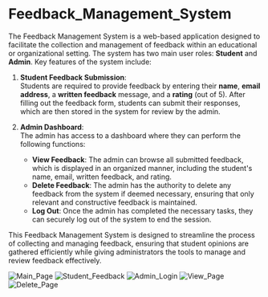 # Feedback_Management_System

The Feedback Management System is a web-based application designed to facilitate the collection and management of feedback within an educational or organizational setting. The system has two main user roles: **Student** and **Admin**. Key features of the system include:

1. **Student Feedback Submission**:  
   Students are required to provide feedback by entering their **name**, **email address**, a **written feedback** message, and a **rating** (out of 5). After filling out the feedback form, students can submit their responses, which are then stored in the system for review by the admin.

2. **Admin Dashboard**:  
   The admin has access to a dashboard where they can perform the following functions:
   - **View Feedback**: The admin can browse all submitted feedback, which is displayed in an organized manner, including the student's name, email, written feedback, and rating.
   - **Delete Feedback**: The admin has the authority to delete any feedback from the system if deemed necessary, ensuring that only relevant and constructive feedback is maintained.
   - **Log Out**: Once the admin has completed the necessary tasks, they can securely log out of the system to end the session.

This Feedback Management System is designed to streamline the process of collecting and managing feedback, ensuring that student opinions are gathered efficiently while giving administrators the tools to manage and review feedback effectively.


![Main_Page](https://github.com/user-attachments/assets/c79b670d-b34f-4c3e-850a-6a8480264eee)
![Student_Feedback](https://github.com/user-attachments/assets/6a7e359a-cd4c-4dc6-8ff4-52c0ff4bf021)
![Admin_Login](https://github.com/user-attachments/assets/3f726bbf-fe36-4d3f-af1e-82b295f05366)
![View_Page](https://github.com/user-attachments/assets/d44ff5b9-68f5-4ab3-a640-72a8c421da52)
![Delete_Page](https://github.com/user-attachments/assets/80049055-fdab-483d-8770-ce983ebae059)
